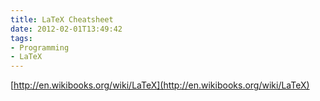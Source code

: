 ```yaml
---
title: LaTeX Cheatsheet
date: 2012-02-01T13:49:42
tags:
- Programming
- LaTeX
---
```


[http://en.wikibooks.org/wiki/LaTeX](http://en.wikibooks.org/wiki/LaTeX)
